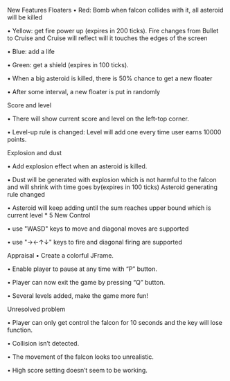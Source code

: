 New Features
Floaters
•	Red: Bomb when falcon collides with it, all asteroid will be killed

•	Yellow: get fire power up (expires in 200 ticks). Fire changes from Bullet to Cruise and Cruise will reflect will it touches the edges of the screen

•	Blue: add a life

•	Green: get a shield (expires in 100 ticks).

•	When a big asteroid is killed, there is 50% chance to get a new floater

•	After some interval, a new floater is put in randomly

Score and level

•	There will show current score and level on the left-top corner.

•	Level-up rule is changed: Level will add one every time user earns 10000 points.

Explosion and dust

•	Add explosion effect when an asteroid is killed.

•	Dust will be generated with explosion which is not harmful to the falcon and will shrink with time goes by(expires in 100 ticks)
Asteroid generating rule changed

•	Asteroid will keep adding until the sum reaches upper bound which is current level * 5
New Control

•	use "WASD" keys to move and diagonal moves are supported

•	use "→←↑↓" keys to fire and diagonal firing are supported

Appraisal
•	Create a colorful JFrame.

•	Enable player to pause at any time with “P” button.

•	Player can now exit the game by pressing “Q” button.

•	Several levels added, make the game more fun!

Unresolved problem

•	Player can only get control the falcon for 10 seconds and the key will lose function.

•	Collision isn’t detected.

•	The movement of the falcon looks too unrealistic.

•	High score setting doesn’t seem to be working.

